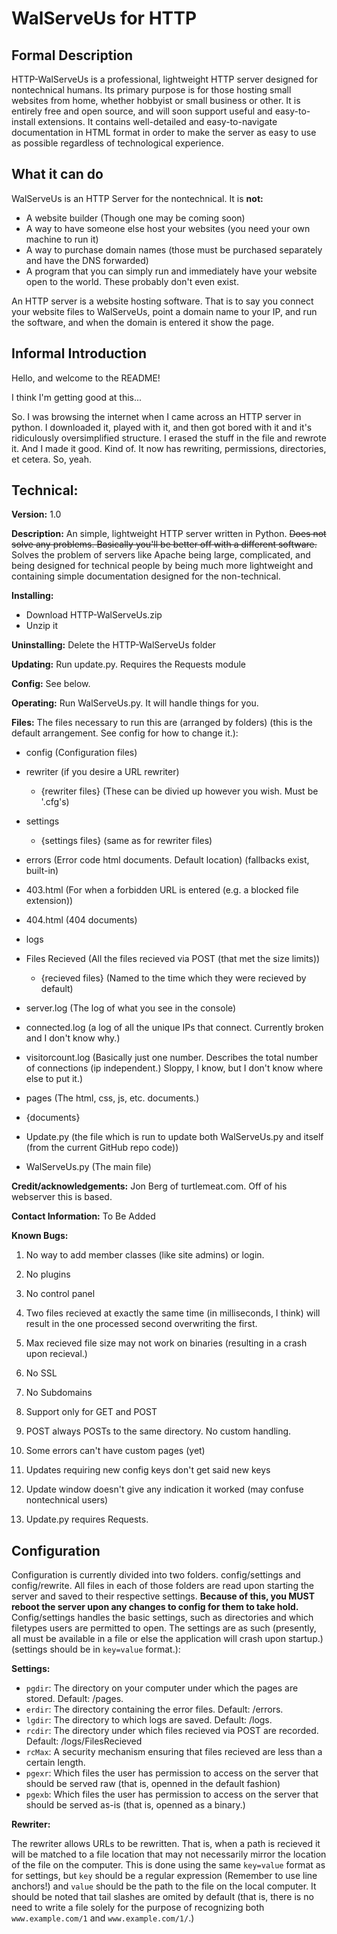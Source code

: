 WalServeUs for HTTP
===================

Formal Description
------------------
HTTP-WalServeUs is a professional, lightweight HTTP server designed for nontechnical humans. Its primary purpose is for those hosting small websites from home, whether hobbyist or small business or other. It is entirely free and open source, and will soon support useful and easy-to-install extensions. It contains well-detailed and easy-to-navigate documentation in HTML format in order to make the server as easy to use as possible regardless of technological experience.

What it can do
--------------
WalServeUs is an HTTP Server for the nontechnical. It is **not:**
* A website builder (Though one may be coming soon)
* A way to have someone else host your websites (you need your own machine to run it)
* A way to purchase domain names (those must be purchased separately and have the DNS forwarded)
* A program that you can simply run and immediately have your website open to the world. These probably don't even exist.

An HTTP server is a website hosting software. That is to say you connect your website files to WalServeUs, point a domain name to your IP, and run the software, and when the domain is entered it show the page.

Informal Introduction
---------------------
Hello, and welcome to the README!

I think I'm getting good at this...

So. I was browsing the internet when I came across an HTTP server in python. I downloaded it, played with it, and then got bored with it and it's ridiculously oversimplified structure. I erased the stuff in the file and rewrote it. And I made it good. Kind of. It now has rewriting, permissions, directories, et cetera. So, yeah.


Technical:
----------
**Version:** 1.0

**Description:** An simple, lightweight HTTP server written in Python. ~~Does not solve any problems. Basically you'll be better off with a different software.~~ Solves the problem of servers like Apache being large, complicated, and being designed for technical people by being much more lightweight and containing simple documentation designed for the non-technical.

**Installing:**
* Download HTTP-WalServeUs.zip
* Unzip it

**Uninstalling:** Delete the HTTP-WalServeUs folder

**Updating:** Run update.py. Requires the Requests module

**Config:** See below.

**Operating:** Run WalServeUs.py. It will handle things for you.

**Files:** The files necessary to run this are (arranged by folders) (this is the default arrangement. See config for how to change it.):

* config (Configuration files)

 * rewriter (if you desire a URL rewriter)
 
   * {rewriter files} (These can be divied up however you wish. Must be '.cfg's)
  
 * settings
 
   * {settings files} (same as for rewriter files)
  
* errors (Error code html documents. Default location) (fallbacks exist, built-in)

 * 403.html (For when a forbidden URL is entered (e.g. a blocked file extension))

 * 404.html (404 documents)
 
* logs

 * Files Recieved (All the files recieved via POST (that met the size limits))

   * {recieved files} (Named to the time which they were recieved by default)

 * server.log (The log of what you see in the console)

 * connected.log (a log of all the unique IPs that connect. Currently broken and I don't know why.)

 * visitorcount.log (Basically just one number. Describes the total number of connections (ip independent.) Sloppy, I know, but I don't know where else to put it.)

* pages (The html, css, js, etc. documents.)

 * {documents}

* Update.py (the file which is run to update both WalServeUs.py and itself (from the current GitHub repo code))

* WalServeUs.py (The main file)

**Credit/acknowledgements:** Jon Berg of turtlemeat.com. Off of his webserver this is based.

**Contact Information:** To Be Added

**Known Bugs:**
1. No way to add member classes (like site admins) or login.

2. No plugins

3. No control panel

4. Two files recieved at exactly the same time (in milliseconds, I think) will result in the one processed second overwriting the first.

5. Max recieved file size may not work on binaries (resulting in a crash upon recieval.)

6. No SSL

7. No Subdomains

8. Support only for GET and POST

9. POST always POSTs to the same directory. No custom handling.

10. Some errors can't have custom pages (yet)

11. Updates requiring new config keys don't get said new keys

12. Update window doesn't give any indication it worked (may confuse nontechnical users)

13. Update.py requires Requests.

Configuration
-------------
Configuration is currently divided into two folders. config/settings and config/rewrite. All files in each of those folders are read upon starting the server and saved to their respective settings. **Because of this, you MUST reboot the server upon any changes to config for them to take hold.** Config/settings handles the basic settings, such as directories and which filetypes users are permitted to open. The settings are as such (presently, all must be available in a file or else the application will crash upon startup.) (settings should be in `key=value` format.):

**Settings:**
* `pgdir`: The directory on your computer under which the pages are stored. Default: /pages.
* `erdir`: The directory containing the error files. Default: /errors.
* `lgdir`: The directory to which logs are saved. Default: /logs.
* `rcdir`: The directory under which files recieved via POST are recorded. Default: /logs/FilesRecieved
* `rcMax`: A security mechanism ensuring that files recieved are less than a certain length.
* `pgexr`: Which files the user has permission to access on the server that should be served raw (that is, openned in the default fashion)
* `pgexb`: Which files the user has permission to access on the server that should be served as-is (that is, openned as a binary.)

**Rewriter:**

The rewriter allows URLs to be rewritten. That is, when a path is recieved it will be matched to a file location that may not necessarily mirror the location of the file on the computer. This is done using the same `key=value` format as for settings, but `key` should be a regular expression (Remember to use line anchors!) and `value` should be the path to the file on the local computer. It should be noted that tail slashes are omited by default (that is, there is no need to write a file solely for the purpose of recognizing both `www.example.com/1` and `www.example.com/1/`.)
